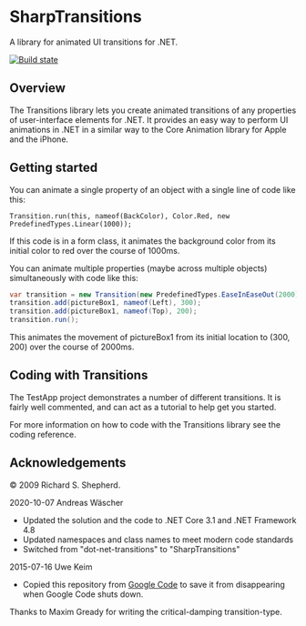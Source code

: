 # SharpTransitions

A library for animated UI transitions for .NET.

[![Build state](https://travis-ci.org/UweKeim/dot-net-transitions.svg?branch=master)](https://travis-ci.org/UweKeim/dot-net-transitions "Travis CI build status")

## Overview

The Transitions library lets you create animated transitions of any properties of user-interface elements for .NET. It provides an easy way to perform UI animations in .NET in a similar way to the Core Animation library for Apple and the iPhone.

## Getting started

You can animate a single property of an object with a single line of code like this:

```
Transition.run(this, nameof(BackColor), Color.Red, new PredefinedTypes.Linear(1000));
```

If this code is in a form class, it animates the background color from its initial color to red over the course of 1000ms.

You can animate multiple properties (maybe across multiple objects) simultaneously with code like this:

```csharp
var transition = new Transition(new PredefinedTypes.EaseInEaseOut(2000));
transition.add(pictureBox1, nameof(Left), 300);
transition.add(pictureBox1, nameof(Top), 200);
transition.run();
```

This animates the movement of pictureBox1 from its initial location to (300, 200) over the course of 2000ms.

## Coding with Transitions

The TestApp project demonstrates a number of different transitions. It is fairly well commented, and can act as a tutorial to help get you started.

For more information on how to code with the Transitions library see the coding reference.

## Acknowledgements

&copy; 2009 Richard S. Shepherd.

2020-10-07 Andreas Wäscher
- Updated the solution and the code to .NET Core 3.1 and .NET Framework 4.8
- Updated namespaces and class names to meet modern code standards
- Switched from "dot-net-transitions" to "SharpTransitions"

2015-07-16 Uwe Keim
- Copied this repository from [Google Code](https://code.google.com/p/dot-net-transitions/) to save it from disappearing when Google Code shuts down.

Thanks to Maxim Gready for writing the critical-damping transition-type.